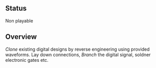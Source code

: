 ## Status
Non playable

## Overview
*Clone* existing digital designs by reverse engineering using provided waveforms. Lay down connections, *Branch* the digital signal, soldner electronic gates etc.